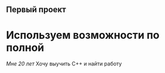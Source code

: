 ## Первый проект
# Используем возможности **по полной**
_Мне 20 лет_
Хочу выучить С++ и найти работу